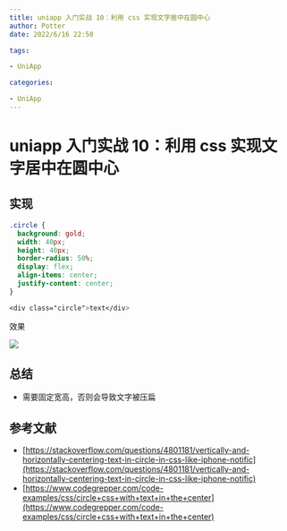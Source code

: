 ```yaml
---
title: uniapp 入门实战 10：利用 css 实现文字居中在圆中心
author: Potter
date: 2022/6/16 22:50

tags:

- UniApp

categories:

- UniApp
---
```


# uniapp 入门实战 10：利用 css 实现文字居中在圆中心


## 实现

```scss
.circle {
  background: gold;
  width: 40px;
  height: 40px;
  border-radius: 50%;
  display: flex;
  align-items: center;
  justify-content: center;
}
```

```scss
<div class="circle">text</div>
```

效果

![](https://cdn.jsdelivr.net/gh/yxw007/BlogPicBed@master//img/20220616210157.png)

## 总结

- 需要固定宽高，否则会导致文字被压扁

## 参考文献

- [https://stackoverflow.com/questions/4801181/vertically-and-horizontally-centering-text-in-circle-in-css-like-iphone-notific](https://stackoverflow.com/questions/4801181/vertically-and-horizontally-centering-text-in-circle-in-css-like-iphone-notific)
- [https://www.codegrepper.com/code-examples/css/circle+css+with+text+in+the+center](https://www.codegrepper.com/code-examples/css/circle+css+with+text+in+the+center)
